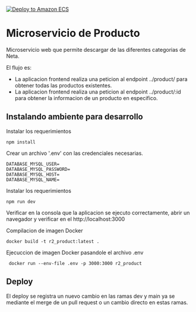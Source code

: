 [![Deploy to Amazon ECS](https://github.com/htnetamx/r2_product/actions/workflows/product.yml/badge.svg)](https://github.com/htnetamx/r2_product/actions/workflows/product.yml)

Microservicio de Producto
==========================
Microservicio web que permite descargar de las diferentes categorias de Neta.

El flujo es:
 - La aplicacion frontend realiza una peticion al endpoint ../product/ para obtener todas las productos existentes.
 - La aplicacion frontend realiza una peticion al endpoint ../product/:id para obtener la informacion de un producto en especifico.



Instalando ambiente para desarrollo
--------------------------

Instalar los requerimientos



    npm install

Crear un archivo '.env' con las credenciales necesarias.


    DATABASE_MYSQL_USER=
    DATABASE_MYSQL_PASSWORD=
    DATABASE_MYSQL_HOST=
    DATABASE_MYSQL_NAME=

Instalar los requerimientos

    npm run dev

Verificar en la consola que la aplicacion se ejecuto correctamente, abrir un navegador y verificar en el http://localhost:3000

Compilacion de imagen Docker

    docker build -t r2_product:latest .

Ejecuccion de imagen Docker pasandole el archivo .env 

     docker run --env-file .env -p 3000:3000 r2_product

Deploy
------

El deploy se registra un nuevo cambio en las ramas dev y main ya se mediante el merge de un pull request o un cambio directo en estas ramas.
